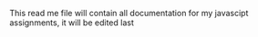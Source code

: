 This read me file will contain all documentation for my javascipt assignments, it will be edited last